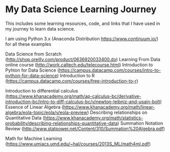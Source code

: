 My Data Science Learning Journey
=================================

This includes some learning resources, code, and links that I have used in my journey to learn data science.

I am using Python 3.x (Anaconda Distribution https://www.continuum.io/) for all these examples

Data Science from Scratch (http://shop.oreilly.com/product/0636920033400.do)
Learning From Data online course (http://work.caltech.edu/telecourse.html)
Introduction to Pyhton for Data Science (https://campus.datacamp.com/courses/intro-to-python-for-data-science)
Introduction to R (https://campus.datacamp.com/courses/free-introduction-to-r)

Introduction to differential calculus (https://www.khanacademy.org/math/ap-calculus-bc/derivative-introduction-bc/intro-to-diff-calculus-bc/v/newton-leibniz-and-usain-bolt)
Essence of Linear Algebra (https://www.khanacademy.org/math/linear-algebra/eola-topic/eola/v/eola-preview)
Describing relationships on Quantitative Data (https://www.khanacademy.org/math/statistics-probability/describing-relationships-quantitative-data)
Summation Notation Review (http://www.statpower.net/Content/310/Summation%20Algebra.pdf)

Math for Machine Learning (https://www.umiacs.umd.edu/~hal/courses/2013S_ML/math4ml.pdf)